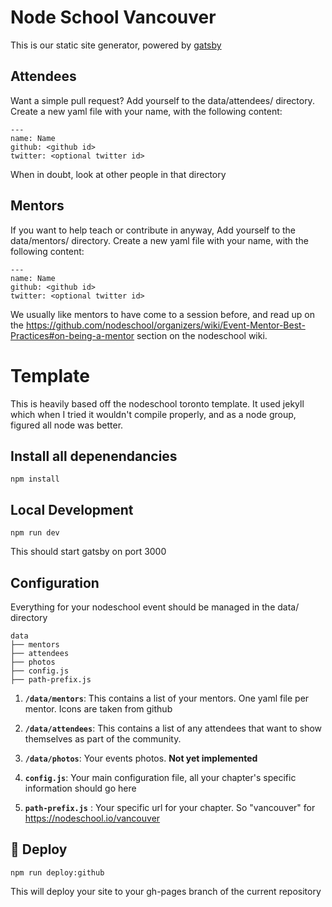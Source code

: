 # Node School Vancouver

This is our static site generator, powered by [gatsby](https://www.gatsbyjs.org)

## Attendees

Want a simple pull request? Add yourself to the data/attendees/ directory. Create a new yaml file with your name, with the following content:

```
---
name: Name
github: <github id>
twitter: <optional twitter id>
```

When in doubt, look at other people in that directory

## Mentors

If you want to help teach or contribute in anyway, Add yourself to the data/mentors/ directory. Create a new yaml file with your name, with the following content:

```
---
name: Name
github: <github id>
twitter: <optional twitter id>
```

We usually like mentors to have come to a session before, and read up on the https://github.com/nodeschool/organizers/wiki/Event-Mentor-Best-Practices#on-being-a-mentor section on the nodeschool wiki.

# Template

This is heavily based off the nodeschool toronto template. It used jekyll which when I tried it wouldn't compile properly, and as a node group, figured all node was better.

## Install all depenendancies

```
npm install
```

## Local Development

```
npm run dev
```

This should start gatsby on port 3000

## Configuration

Everything for your nodeschool event should be managed in the data/ directory


    data
    ├── mentors
    ├── attendees
    ├── photos
    ├── config.js
    ├── path-prefix.js

1.  **`/data/mentors`**: This contains a list of your mentors. One yaml file per mentor. Icons are taken from github

2.  **`/data/attendees`**: This contains a list of any attendees that want to show themselves as part of the community.

3.  **`/data/photos`**: Your events photos. **Not yet implemented**

5.  **`config.js`**: Your main configuration file, all your chapter's specific information should go here

6.  **`path-prefix.js`** : Your specific url for your chapter. So "vancouver" for https://nodeschool.io/vancouver

## 💫 Deploy

```
npm run deploy:github
```

This will deploy your site to your gh-pages branch of the current repository

